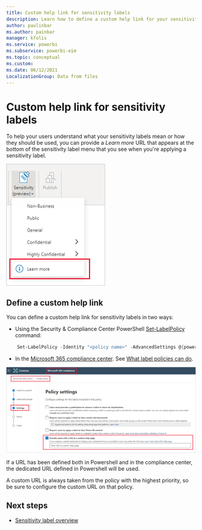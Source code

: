 ```yaml
---
title: Custom help link for sensitivity labels
description: Learn how to define a custom help link for your sensitivity label menu
author: paulinbar
ms.author: painbar
manager: kfolis
ms.service: powerbi
ms.subservice: powerbi-eim
ms.topic: conceptual
ms.custom:
ms.date: 06/12/2021
LocalizationGroup: Data from files
---
```

# Custom help link for sensitivity labels

To help your users understand what your sensitivity labels mean or how they should be used, you can provide a *Learn more* URL that appears at the bottom of the sensitivity label menu that you see when you're applying a sensitivity label.

![Screenshot of custom help link for sensitivity labels](media/service-security-sensitivity-label-custom-help-link/sensitivity-label-custom-help-link.png)

## Define a custom help link

You can define a custom help link for sensitivity labels in two ways:

* Using the Security & Compliance Center PowerShell [Set-LabelPolicy](/powershell/module/exchange/set-labelpolicy) command:

```powershell
    Set-LabelPolicy -Identity "<policy name>" -AdvancedSettings @{powerbicustomurl=https://yourLink}
```

* In the [Microsoft 365 compliance center](). See [What label policies can do](/microsoft-365/compliance/sensitivity-labels#what-label-policies-can-do).

![Screenshot of custom help link field in the compliance center user interface.](media/service-security-sensitivity-label-custom-help-link/sensitivity-label-custom-help-link-compliance-ui.png)

If a URL has been defined both in Powershell and in the compliance center, the dedicated URL defined in Powershell will be used.

A custom URL is always taken from the policy with the highest priority, so be sure to configure the custom URL on that policy.

## Next steps
* [Sensitivity label overview](service-security-sensitivity-label-overview.md)
